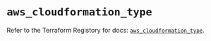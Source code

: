 # `aws_cloudformation_type`

Refer to the Terraform Registory for docs: [`aws_cloudformation_type`](https://registry.terraform.io/providers/hashicorp/aws/5.21.0/docs/resources/cloudformation_type).
